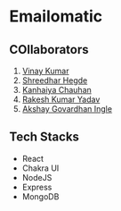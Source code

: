 # Emailomatic

## COllaborators

1. [Vinay Kumar](https://github.com/VinayKumar1801)
2. [Shreedhar Hegde](https://github.com/shreedharhegde99)
3. [Kanhaiya Chauhan](https://github.com/KanhaiyaChauhan037)
4. [Rakesh Kumar Yadav](https://github.com/rakeshrakeshyadav)
5. [Akshay Govardhan Ingle](https://github.com/akkiingle)

## Tech Stacks

- React
- Chakra UI
- NodeJS
- Express
- MongoDB

